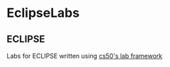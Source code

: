 # EclipseLabs

## ECLIPSE
Labs for ECLIPSE written using [cs50's lab framework](https://cs50.readthedocs.io/lab/)
